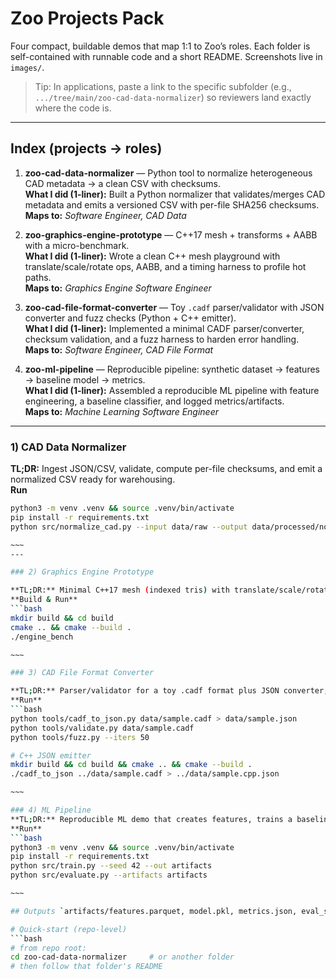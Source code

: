 # Zoo Projects Pack

Four compact, buildable demos that map 1:1 to Zoo’s roles. Each folder is self-contained with runnable code and a short README. Screenshots live in `images/`.

> Tip: In applications, paste a link to the specific subfolder (e.g., `.../tree/main/zoo-cad-data-normalizer`) so reviewers land exactly where the code is.

---

## Index (projects → roles)

1. **zoo-cad-data-normalizer** — Python tool to normalize heterogeneous CAD metadata → a clean CSV with checksums.  
   **What I did (1-liner):** Built a Python normalizer that validates/merges CAD metadata and emits a versioned CSV with per-file SHA256 checksums.  
   **Maps to:** *Software Engineer, CAD Data*

2. **zoo-graphics-engine-prototype** — C++17 mesh + transforms + AABB with a micro-benchmark.  
   **What I did (1-liner):** Wrote a clean C++ mesh playground with translate/scale/rotate ops, AABB, and a timing harness to profile hot paths.  
   **Maps to:** *Graphics Engine Software Engineer*

3. **zoo-cad-file-format-converter** — Toy `.cadf` parser/validator with JSON converter and fuzz checks (Python + C++ emitter).  
   **What I did (1-liner):** Implemented a minimal CADF parser/converter, checksum validation, and a fuzz harness to harden error handling.  
   **Maps to:** *Software Engineer, CAD File Format*

4. **zoo-ml-pipeline** — Reproducible pipeline: synthetic dataset → features → baseline model → metrics.  
   **What I did (1-liner):** Assembled a reproducible ML pipeline with feature engineering, a baseline classifier, and logged metrics/artifacts.  
   **Maps to:** *Machine Learning Software Engineer*

---

### 1) CAD Data Normalizer

**TL;DR:** Ingest JSON/CSV, validate, compute per-file checksums, and emit a normalized CSV ready for warehousing.  
**Run**
```bash
python3 -m venv .venv && source .venv/bin/activate
pip install -r requirements.txt
python src/normalize_cad.py --input data/raw --output data/processed/normalized.csv

~~~
---

### 2) Graphics Engine Prototype

**TL;DR:** Minimal C++17 mesh (indexed tris) with translate/scale/rotate ops and AABB; includes a micro-benchmark.
**Build & Run**
```bash
mkdir build && cd build
cmake .. && cmake --build .
./engine_bench

~~~

### 3) CAD File Format Converter

**TL;DR:** Parser/validator for a toy .cadf format plus JSON converter; includes fuzzing to harden edge cases.
**Run**
```bash
python tools/cadf_to_json.py data/sample.cadf > data/sample.json
python tools/validate.py data/sample.cadf
python tools/fuzz.py --iters 50

# C++ JSON emitter
mkdir build && cd build && cmake .. && cmake --build .
./cadf_to_json ../data/sample.cadf > ../data/sample.cpp.json

~~~

### 4) ML Pipeline
**TL;DR:** Reproducible ML demo that creates features, trains a baseline, and logs metrics/artifacts.
**Run**
```bash
python3 -m venv .venv && source .venv/bin/activate
pip install -r requirements.txt
python src/train.py --seed 42 --out artifacts
python src/evaluate.py --artifacts artifacts

~~~

## Outputs `artifacts/features.parquet, model.pkl, metrics.json, eval_summary.json`

# Quick-start (repo-level)
```bash
# from repo root:
cd zoo-cad-data-normalizer     # or another folder
# then follow that folder's README
